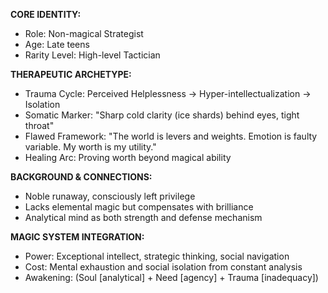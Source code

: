 **CORE IDENTITY:**
- Role: Non-magical Strategist
- Age: Late teens  
- Rarity Level: High-level Tactician

**THERAPEUTIC ARCHETYPE:**
- Trauma Cycle: Perceived Helplessness → Hyper-intellectualization → Isolation
- Somatic Marker: "Sharp cold clarity (ice shards) behind eyes, tight throat"
- Flawed Framework: "The world is levers and weights. Emotion is faulty variable. My worth is my utility."
- Healing Arc: Proving worth beyond magical ability

**BACKGROUND & CONNECTIONS:**
- Noble runaway, consciously left privilege
- Lacks elemental magic but compensates with brilliance
- Analytical mind as both strength and defense mechanism

**MAGIC SYSTEM INTEGRATION:**
- Power: Exceptional intellect, strategic thinking, social navigation
- Cost: Mental exhaustion and social isolation from constant analysis
- Awakening: (Soul [analytical] + Need [agency] + Trauma [inadequacy])